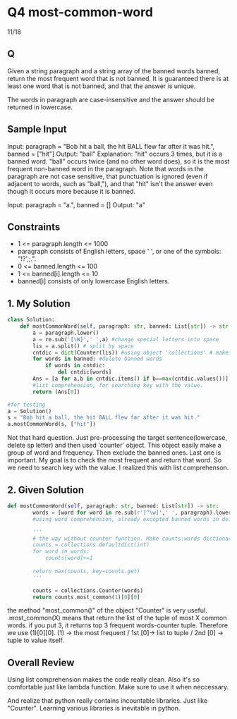 # Q4 most-common-word

11/18

## Q
Given a string paragraph and a string array of the banned words banned, return the most frequent word that is not banned. It is guaranteed there is at least one word that is not banned, and that the answer is unique.

The words in paragraph are case-insensitive and the answer should be returned in lowercase.

## Sample Input
Input: paragraph = "Bob hit a ball, the hit BALL flew far after it was hit.", banned = ["hit"]
Output: "ball"
Explanation: 
"hit" occurs 3 times, but it is a banned word.
"ball" occurs twice (and no other word does), so it is the most frequent non-banned word in the paragraph. 
Note that words in the paragraph are not case sensitive,
that punctuation is ignored (even if adjacent to words, such as "ball,"), 
and that "hit" isn't the answer even though it occurs more because it is banned.

Input: paragraph = "a.", banned = []
Output: "a"

## Constraints
- 1 <= paragraph.length <= 1000
- paragraph consists of English letters, space ' ', or one of the symbols: "!?',;.".
- 0 <= banned.length <= 100
- 1 <= banned[i].length <= 10
- banned[i] consists of only lowercase English letters.

## 1. My Solution
```py
class Solution:
    def mostCommonWord(self, paragraph: str, banned: List[str]) -> str:
        a = paragraph.lower()
        a = re.sub('[\W]',' ',a) #change special letters into space
        lis = a.split() # split by space
        cntdic = dict(Counter(lis)) #using object 'collections' # make it type dict.
        for words in banned: #delete banned words
            if words in cntdic:
                del cntdic[words]
        Ans = [a for a,b in cntdic.items() if b==max(cntdic.values())]
        #list comprehension, for searching key with the value.
        return (Ans[0])

#for testing
a = Solution()
s = "Bob hit a ball, the hit BALL flew far after it was hit."
a.mostCommonWord(s, ["hit"])
```

Not that hard question. Just pre-processing the target sentence(lowercase, delete sp letter) and then used 'counter' object. This object easily make a group of word and frequency. Then exclude the banned ones. Last one is important. My goal is to check the most frequent and return that word. So we need to search key with the value. I realized this with list comprehenson.

## 2. Given Solution
```py
def mostCommonWord(self, paragraph: str, banned: List[str]) -> str:
        words = [word for word in re.sub(r'[^\w]',' ', paragraph).lower().split() if word not in banned]
        #using word comprehension, already excepted banned words in definition process.

        '''
        # the way without counter function. Make counts:words dictionary personally.
        counts = collections.defaultdict(int)
        for word in words:
            counts[word]+=1
        
        return max(counts, key=counts.get)
        '''

        counts = collections.Counter(words)
        return counts.most_common(1)[0][0]
```

the method "most_common()" of the object "Counter" is very useful. .most_common(X) means that return the list of the tuple of most X common words. if you put 3, it returns top 3 frequent words-counter tuple. Therefore we use (1)[0][0]. (1) -> the most frequent / 1st [0]-> list to tuple / 2nd [0] -> tuple to value itself.

## Overall Review
Using list comprehension makes the code really clean. Also it's so comfortable just like lambda function. Make sure to use it when neccessary.

And realize that python really contains incountable libraries. Just like "Counter". Learning various libraries is inevitable in python.